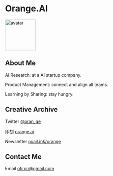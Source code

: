 # Orange.AI

<img src="https://orangesai.com/icon.png" alt="avatar" width="100" height="100">


## About Me

AI Research: at a AI startup company.

Product Management: connect and align all teams.

Learning by Sharing: stay hungry.

## Creative Archive 

Twitter [@oran_ge](https://twitter.com/oran_ge) 

即刻 [orange.ai](https://web.okjike.com/u/FCEA29D3-5BB5-4174-B7A9-1DEE77CEDC46)

Newsletter [quail.ink/orange](https://quail.ink/orange)


## Contact Me

Email <a href="mailto:otiron@gmail.com">otiron@gmail.com</a>
